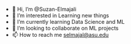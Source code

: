 - 👋 Hi, I’m @Suzan-Elmajali
- 👀 I’m interested in Learning new things
- 🌱 I’m currently learning Data Science and ML
- 💞️ I’m looking to collaborate on ML projects
- 📫 How to reach me selmajal@asu.edu

<!---
Suzan-Elmajali/Suzan-Elmajali is a ✨ special ✨ repository because its `README.md` (this file) appears on your GitHub profile.
You can click the Preview link to take a look at your changes.
--->
